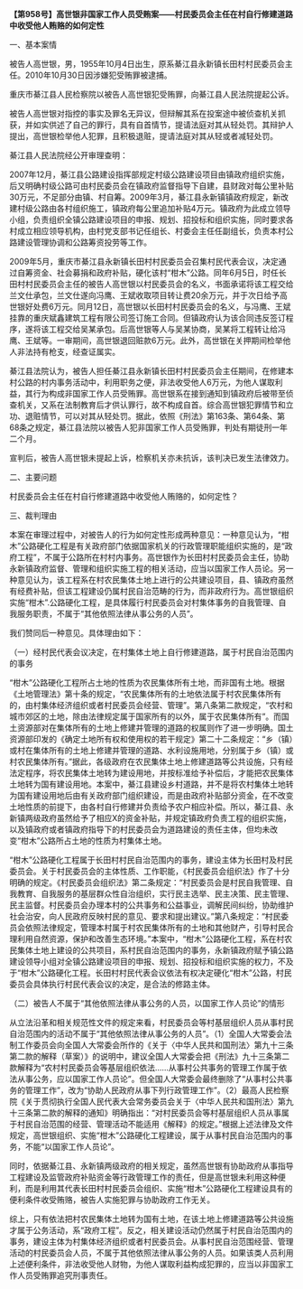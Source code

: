 **【第958号】高世银非国家工作人员受贿案——村民委员会主任在村自行修建道路中收受他人贿赂的如何定性**

一、基本案情

被告人高世银，男，1955年10月4日出生，原系綦江县永新镇长田村村民委员会主任。2010年10月30日因涉嫌犯受贿罪被逮捕。

重庆市綦江县人民检察院以被告人高世银犯受贿罪，向綦江县人民法院提起公诉。

被告人高世银对指控的事实及罪名无异议，但辩解其系在投案途中被侦查机关抓获，并如实供述了自己的罪行，具有自首情节，提请法庭对其从轻处罚。其辩护人提出，高世银检举他人犯罪，且积极退赃，提请法庭对其从轻或者减轻处罚。

綦江县人民法院经公开审理查明：

2007年12月，綦江县公路建设指挥部规定村级公路建设项目由镇政府组织实施，后又明确村级公路可由村民委员会在镇政府监督指导下自建，县财政对每公里补贴30万元，不足部分由镇、村自筹。2009年3月，綦江县永新镇镇政府规定，新改建村级公路由各村组织施工，镇政府每公里追加补贴4万元。镇政府为此成立领导小组，负责组织全镇公路建设项目的申报、规划、招投标和组织实施，同时要求各村成立相应领导机构，由村党支部书记任组长、村委会主任任副组长，负责本村公路建设管理协调和公路筹资投劳等工作。

2009年5月，重庆市綦江县永新镇长田村村民委员会召集村民代表会议，决定通过自筹资金、社会募捐和政府补贴，硬化该村“柑木”公路。同年6月5日，时任长田村村民委员会主任的被告人高世银以村民委员会的名义，书面承诺将该工程交给兰文仕承包，兰文仕遂向冯鹰、王斌收取项目转让费20余万元，并于次日给予高世银好处费6万元。同月12日，高世银以长田村村民委员会的名义，与冯鹰、王斌挂靠的重庆斌鑫建筑工程有限公司签订施工合同。但镇政府认为该合同违反签订程序，遂将该工程交给吴某承包。后高世银等人与吴某协商，吴某将工程转让给冯鹰、王斌等。一审期间，高世银退回赃款6万元。此外，高世银在关押期间检举他人非法持有枪支，经查证属实。

綦江县法院认为，被告人担任綦江县永新镇长田村村民委员会主任期间，在修建本村公路的村内事务活动中，利用职务之便，非法收受他人6万元，为他人谋取利益，其行为构成非国家工作人员受贿罪。高世银系在接到通知到镇政府后被带至侦查机关，又系在法制教育后才供认罪行，故不构成自首。综合高世银犯罪情节和立功、退赃情节，可以对其从轻处罚。据此，依照《刑法》第163条、第64条、第68条之规定，綦江县法院以被告人犯非国家工作人员受贿罪，判处有期徒刑一年二个月。

宣判后，被告人高世银未提起上诉，检察机关亦未抗诉，该判决已发生法律效力。

二、主要问题

村民委员会主任在村自行修建道路中收受他人贿赂的，如何定性？

三、裁判理由

本案在审理过程中，对被告人的行为如何定性形成两种意见：一种意见认为，“柑木”公路硬化工程是有关政府部门依据国家机关的行政管理职能组织实施的，是“政府工程”，不属于公路所在村村内事务。高世银作为长田村村民委员会主任，协助永新镇政府监督、管理和组织实施工程的相关活动，应当以国家工作人员论。另一种意见认为，该工程系在村农民集体土地上进行的公共建设项目，县、镇政府虽然有经费补贴，但该工程建设仍属村民自治范畴的行为，而非政府行为。高世银组织实施“柑木”.公路硬化工程，是具体履行村民委员会对村集体事务的自我管理、自我服务职责，不属于“其他依照法律从事公务的人员”。

我们赞同后一种意见。具体理由如下：

（一）经村民代表会议决定，在村集体土地上自行修建道路，属于村民自治范围内的事务

“柑木”公路硬化工程所占土地的性质为农民集体所有土地，而非国有土地。根据《土地管理法》第十条的规定，“农民集体所有的土地依法属于村农民集体所有的，由村集体经济组织或者村民委员会经营、管理”。第八条第二款规定，“农村和城市郊区的土地，除由法律规定属于国家所有的以外，属于农民集体所有”。而国土资源部对在集体所有的土地上修建并管理的道路的权属则作了进一步明确。国土资源部印发的《确定土地所有权和使用权的若干规定》第二十二条规定：“乡（镇）或村在集体所有的土地上修建并管理的道路、水利设施用地，分别属于乡（镇）或村农民集体所有。”据此，各级政府在农民集体土地上修建道路等公共设施，只有经法定程序，将农民集体土地转为建设用地，并按标准给予补偿后，才能把农民集体土地转为国有建设用地。本案中，綦江县建设乡村道路，并不是将农村集体土地转为国有建设用地后由有关政府部门组织建设，而是由政府补贴部分资金，在不改变土地性质的前提下，由各村自行修建并负责给予农户相应补偿。所以，綦江县、永新镇两级政府虽然给予了相应X的资金补贴，并规定镇政府负责工程的组织实施，以及镇政府或者镇政府指导下的村民委员会为道路建设的责任主体，但均未改变“柑木”公路所占土地的性质为村集体土地。

“柑木”公路硬化工程属于长田村村民自治范围内的事务，建设主体为长田村及村民委员会。关于村民委员会的主体性质、工作职能，《村民委员会组织法》作了十分明确的规定。《村民委员会组织法》第二条规定：“村民委员会是村民自我管理、自我教育、自我服务的基层群众性自治组织，实行民主选举、民主决策、民主管理、民主监督。村民委员会办理本村的公共事务和公益事业，调解民间纠纷，协助维护社会治安，向人民政府反映村民的意见、要求和提出建议。”第八条规定：“村民委员会依照法律规定，管理本村属于村农民集体所有的土地和其他财产，引导村民合理利用自然资源，保护和改善生态环境。”本案中，“柑木”公路硬化工程，系在村农民集体土地上建设的公共项目，系村民自治范围内的事务，永新镇政府赋予镇公路建设领导小组对全镇公路建设项目的申报、规划、招投标和组织实施的权力，不及于“柑木”公路硬化工程。长田村村民代表会议依法有权决定硬化“柑木”公路，村民委员会具体执行村民代表会议的决定，是合法的修路主体。

（二）被告人不属于“其他依照法律从事公务的人员，以国家工作人员论”的情形

从立法沿革和相关规范性文件的规定来看，村民委员会等村基层组织人员从事村民自治范围内的活动不属于“其他依照法律从事公务的人员”。（1）全国人大常委会法制工作委员会向全国人大常委会所作的《关于〈中华人民共和国刑法〉第九十三条第二款的解释（草案）》的说明中，建议全国人大常委会把《刑法》九十三条第二款解释为“农村村民委员会等基层组织依法……从事村公共事务的管理工作属于依法从事公务，应以国家工作人员论”。但全国人大常委会最终删除了“从事村公共事务的管理工作”，改为“协助人民政府从事下列行政管理工作”。（2）最高人民检察院《关于贯彻执行全国人民代表大会常务委员会关于〈中华人民共和国刑法〉第九十三条第二款的解释的通知》明确指出：“对村民委员会等村基层组织人员从事属于村民自治范围的经营、管理活动不能适用《解释》的规定。”根据上述法律及文件规定，高世银组织、实施“柑木”公路硬化工程建设，属于从事村民自治范围内的事务，不能“以国家工作人员论”。

同时，依据綦江县、永新镇两级政府的相关规定，虽然高世银有协助政府从事指导工程建设及监管政府补贴资金等行政管理工作的责任，但是高世银未利用这种便利，而是利用其代表长田村村民委员会组织、实施“柑木”公路硬化工程建设具有的便利条件收受贿赂，被告人实施犯罪与协助政府工作无关。

综上，只有依法把村农民集体土地转为国有土地，在该土地上修建道路等公共设施才属于公务活动，系“政府工程”。反之，相关建设活动仍然属于村民自治范围内的事务，建设主体为村集体经济组织或者村民委员会。从事村民自治范围经营、管理活动的村民委员会人员，不属于其他依照法律从事公务的人员。如果该类人员利用上述便利条件，非法收受他人财物，为他人谋取利益构成犯罪的，应当以非国家工作人员受贿罪追究刑事责任。